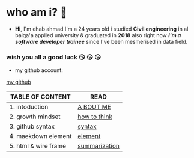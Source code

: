  # who am i? :slightly_frowning_face:
- **Hi**, I'm ehab ahmad I'm a 24 years old i studied **Civil engineering** in al balqa'a applied university & graduated in **2018** also right now ***I'm a software developer trainee*** since I've been mesmerised in data field.
### wish you all a good luck :kissing_heart: :kissing_heart: :kissing_heart:                                                         
- my github account: 

[my github](https://github.com/ehab-ahma)

| TABLE OF CONTENT |  READ                                        |
|---               | ---                                          |
| 1. intoduction     | [A BOUT ME](introd) |                         
| 2. growth mindset| [how to think](mindset)            |
| 3. github syntax | [syntax](github)       |
| 4. maekdown element |[element](markdown)   |
| 5. html & wire frame | [summarization](sum)  |
